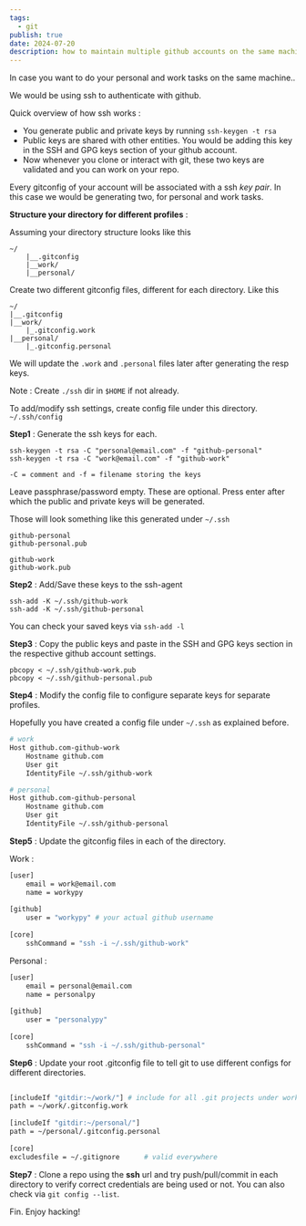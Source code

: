 ```yaml
---
tags:
  - git
publish: true
date: 2024-07-20
description: how to maintain multiple github accounts on the same machine.
---
```


In case you want to do your personal and work tasks on the same machine.. 

We would be using ssh to authenticate with github. 

Quick overview of how ssh works : 

* You generate public and private keys by running `ssh-keygen -t rsa`
* Public keys are shared with other entities. You would be adding this key in the SSH and GPG keys 
section of your github account.
* Now whenever you clone or interact with git, these two keys are validated and you can work on your repo.

Every gitconfig of your account will be associated with a ssh _key pair_. In this case we would be generating two, 
for personal and work tasks. 

**Structure your directory for different profiles** : 

Assuming your directory structure looks like this 
```
~/
    |__.gitconfig
    |__work/
    |__personal/
```

Create two different gitconfig files, different for each directory. Like this
```
~/
|__.gitconfig
|__work/
    |_.gitconfig.work
|__personal/
    |_.gitconfig.personal
```

We will update the `.work` and `.personal` files later after generating the resp keys.

Note : Create `./ssh` dir in `$HOME` if not already. 

To add/modify ssh settings, create config file under this directory. `~/.ssh/config`

**Step1** : Generate the ssh keys for each.

```
ssh-keygen -t rsa -C "personal@email.com" -f "github-personal"
ssh-keygen -t rsa -C "work@email.com" -f "github-work"
```
`-C = comment and -f = filename storing the keys`

Leave passphrase/password empty. These are optional. Press enter after which the public and private keys will be generated. 

Those will look something like this generated under `~/.ssh`

```
github-personal
github-personal.pub 

github-work
github-work.pub
```

**Step2** : Add/Save these keys to the ssh-agent

```
ssh-add -K ~/.ssh/github-work
ssh-add -K ~/.ssh/github-personal
```
You can check your saved keys via `ssh-add -l`

**Step3** : Copy the public keys and paste in the SSH and GPG keys section in the respective
github account settings. 

```
pbcopy < ~/.ssh/github-work.pub
pbcopy < ~/.ssh/github-personal.pub
```

**Step4** : Modify the config file to configure separate keys for separate profiles.

Hopefully you have created a config file under `~/.ssh` as explained before.

```bash title="~/.ssh/config"
# work
Host github.com-github-work
    Hostname github.com
    User git
    IdentityFile ~/.ssh/github-work

# personal
Host github.com-github-personal
    Hostname github.com
    User git
    IdentityFile ~/.ssh/github-personal                                                                                       
```

**Step5** : Update the gitconfig files in each of the directory. 

Work :
```bash title="~/work/.gitconfig.work"
[user]
    email = work@email.com
    name = workypy
 
[github]
    user = "workypy" # your actual github username
 
[core]
    sshCommand = "ssh -i ~/.ssh/github-work"
```

Personal : 
```bash title="~/personal/.gitconfig.personal"
[user]
    email = personal@email.com
    name = personalpy
 
[github]
    user = "personalypy"
 
[core]
    sshCommand = "ssh -i ~/.ssh/github-personal"
```

**Step6** : Update your root .gitconfig file to tell git to use different configs for different directories.

```bash title="~/.gitconfig"
 
[includeIf "gitdir:~/work/"] # include for all .git projects under work/ 
path = ~/work/.gitconfig.work
 
[includeIf "gitdir:~/personal/"]
path = ~/personal/.gitconfig.personal
 
[core]
excludesfile = ~/.gitignore      # valid everywhere
```

**Step7** : Clone a repo using the **ssh** url and try push/pull/commit in each directory to verify correct credentials
are being used or not. You can also check via `git config --list`.


Fin. Enjoy hacking!